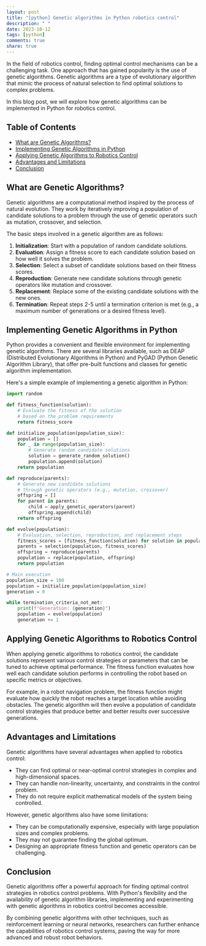 ```yaml
---
layout: post
title: "[python] Genetic algorithms in Python robotics control"
description: " "
date: 2023-10-12
tags: [python]
comments: true
share: true
---
```


In the field of robotics control, finding optimal control mechanisms can be a challenging task. One approach that has gained popularity is the use of genetic algorithms. Genetic algorithms are a type of evolutionary algorithm that mimic the process of natural selection to find optimal solutions to complex problems.

In this blog post, we will explore how genetic algorithms can be implemented in Python for robotics control.

## Table of Contents
- [What are Genetic Algorithms?](#what-are-genetic-algorithms)
- [Implementing Genetic Algorithms in Python](#implementing-genetic-algorithms-in-python)
- [Applying Genetic Algorithms to Robotics Control](#applying-genetic-algorithms-to-robotics-control)
- [Advantages and Limitations](#advantages-and-limitations)
- [Conclusion](#conclusion)

## What are Genetic Algorithms?

Genetic algorithms are a computational method inspired by the process of natural evolution. They work by iteratively improving a population of candidate solutions to a problem through the use of genetic operators such as mutation, crossover, and selection.

The basic steps involved in a genetic algorithm are as follows:

1. **Initialization**: Start with a population of random candidate solutions.
2. **Evaluation**: Assign a fitness score to each candidate solution based on how well it solves the problem.
3. **Selection**: Select a subset of candidate solutions based on their fitness scores.
4. **Reproduction**: Generate new candidate solutions through genetic operators like mutation and crossover.
5. **Replacement**: Replace some of the existing candidate solutions with the new ones.
6. **Termination**: Repeat steps 2-5 until a termination criterion is met (e.g., a maximum number of generations or a desired fitness level).

## Implementing Genetic Algorithms in Python

Python provides a convenient and flexible environment for implementing genetic algorithms. There are several libraries available, such as DEAP (Distributed Evolutionary Algorithms in Python) and PyGAD (Python Genetic Algorithm Library), that offer pre-built functions and classes for genetic algorithm implementation.

Here's a simple example of implementing a genetic algorithm in Python:

```python
import random

def fitness_function(solution):
    # Evaluate the fitness of the solution
    # based on the problem requirements
    return fitness_score

def initialize_population(population_size):
    population = []
    for _ in range(population_size):
        # Generate random candidate solutions
        solution = generate_random_solution()
        population.append(solution)
    return population

def reproduce(parents):
    # Generate new candidate solutions
    # through genetic operators (e.g., mutation, crossover)
    offspring = []
    for parent in parents:
        child = apply_genetic_operators(parent)
        offspring.append(child)
    return offspring

def evolve(population):
    # Evaluation, selection, reproduction, and replacement steps
    fitness_scores = [fitness_function(solution) for solution in population]
    parents = selection(population, fitness_scores)
    offspring = reproduce(parents)
    population = replace(population, offspring)
    return population

# Main execution
population_size = 100
population = initialize_population(population_size)
generation = 0

while termination_criteria_not_met:
    print(f"Generation: {generation}")
    population = evolve(population)
    generation += 1
```

## Applying Genetic Algorithms to Robotics Control

When applying genetic algorithms to robotics control, the candidate solutions represent various control strategies or parameters that can be tuned to achieve optimal performance. The fitness function evaluates how well each candidate solution performs in controlling the robot based on specific metrics or objectives.

For example, in a robot navigation problem, the fitness function might evaluate how quickly the robot reaches a target location while avoiding obstacles. The genetic algorithm will then evolve a population of candidate control strategies that produce better and better results over successive generations.

## Advantages and Limitations

Genetic algorithms have several advantages when applied to robotics control:

- They can find optimal or near-optimal control strategies in complex and high-dimensional spaces.
- They can handle non-linearity, uncertainty, and constraints in the control problem.
- They do not require explicit mathematical models of the system being controlled.

However, genetic algorithms also have some limitations:

- They can be computationally expensive, especially with large population sizes and complex problems.
- They may not guarantee finding the global optimum.
- Designing an appropriate fitness function and genetic operators can be challenging.

## Conclusion

Genetic algorithms offer a powerful approach for finding optimal control strategies in robotics control problems. With Python's flexibility and the availability of genetic algorithm libraries, implementing and experimenting with genetic algorithms in robotics control becomes accessible.

By combining genetic algorithms with other techniques, such as reinforcement learning or neural networks, researchers can further enhance the capabilities of robotics control systems, paving the way for more advanced and robust robot behaviors.